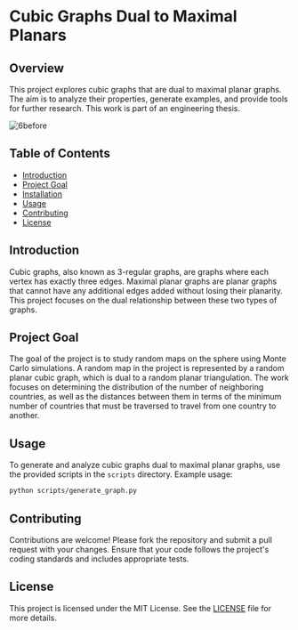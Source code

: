 # Cubic Graphs Dual to Maximal Planars
## Overview
This project explores cubic graphs that are dual to maximal planar graphs. The aim is to analyze their properties, generate examples, and provide tools for further research. This work is part of an engineering thesis.

![6before](https://github.com/user-attachments/assets/4549add6-433b-47f4-a5ee-e1aa72f23f66)


## Table of Contents
- [Introduction](#introduction)
- [Project Goal](#project-goal)
- [Installation](#installation)
- [Usage](#usage)
- [Contributing](#contributing)
- [License](#license)

## Introduction
Cubic graphs, also known as 3-regular graphs, are graphs where each vertex has exactly three edges. Maximal planar graphs are planar graphs that cannot have any additional edges added without losing their planarity. This project focuses on the dual relationship between these two types of graphs.

## Project Goal
The goal of the project is to study random maps on the sphere using Monte Carlo simulations. A random map in the project is represented by a random planar cubic graph, which is dual to a random planar triangulation. The work focuses on determining the distribution of the number of neighboring countries, as well as the distances between them in terms of the minimum number of countries that must be traversed to travel from one country to another.

## Usage
To generate and analyze cubic graphs dual to maximal planar graphs, use the provided scripts in the `scripts` directory. Example usage:
```bash
python scripts/generate_graph.py
```

## Contributing
Contributions are welcome! Please fork the repository and submit a pull request with your changes. Ensure that your code follows the project's coding standards and includes appropriate tests.

## License
This project is licensed under the MIT License. See the [LICENSE](LICENSE) file for more details.

